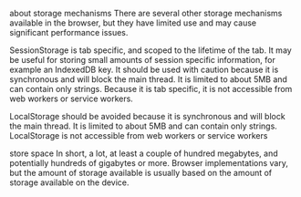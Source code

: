 about  storage mechanisms
There are several other storage mechanisms available in the browser,
 but they have limited use and may cause significant performance issues.

SessionStorage is tab specific, and scoped to the lifetime of the tab.
 It may be useful for storing small amounts of session specific information,
 for example an IndexedDB key. It should be used with caution because it is synchronous and will block the main thread. 
It is limited to about 5MB and can contain only strings. Because it is tab specific, it is not accessible from web workers or service workers.

LocalStorage should be avoided because it is synchronous and will block the main thread.
 It is limited to about 5MB and can contain only strings. LocalStorage is not accessible from web workers or service workers

 store space 
In short, a lot, at least a couple of hundred megabytes, and potentially hundreds of gigabytes or more.
 Browser implementations vary, but the amount of storage available is usually based on the amount of storage available on the device.
